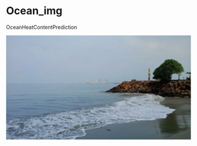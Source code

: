# Ocean_img
OceanHeatContentPrediction

![](https://github.com/Mayu21ad/Ocean_img/blob/main/OceanHeatImage.png)
